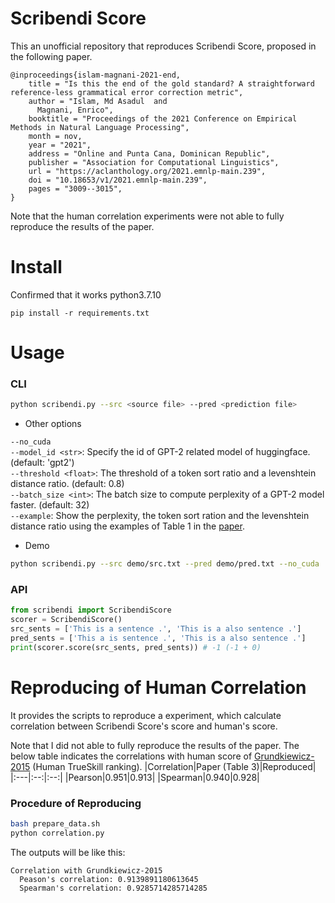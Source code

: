 # Scribendi Score

This an unofficial repository that reproduces Scribendi Score, proposed in the following paper.

```
@inproceedings{islam-magnani-2021-end,
    title = "Is this the end of the gold standard? A straightforward reference-less grammatical error correction metric",
    author = "Islam, Md Asadul  and
      Magnani, Enrico",
    booktitle = "Proceedings of the 2021 Conference on Empirical Methods in Natural Language Processing",
    month = nov,
    year = "2021",
    address = "Online and Punta Cana, Dominican Republic",
    publisher = "Association for Computational Linguistics",
    url = "https://aclanthology.org/2021.emnlp-main.239",
    doi = "10.18653/v1/2021.emnlp-main.239",
    pages = "3009--3015",
}
```

Note that the human correlation experiments were not able to fully reproduce the results of the paper.

# Install
Confirmed that it works python3.7.10
```
pip install -r requirements.txt
```

# Usage
### CLI

```bash
python scribendi.py --src <source file> --pred <prediction file>
```

- Other options

`--no_cuda`   
`--model_id <str>`: Specify the id of GPT-2 related model of huggingface. (default: 'gpt2')  
`--threshold <float>`: The threshold of a token sort ratio and a levenshtein distance ratio. (default: 0.8)  
`--batch_size <int>`: The batch size to compute perplexity of a GPT-2 model faster. (default: 32)  
`--example`: Show the perplexity, the token sort ration and the levenshtein distance ratio using the examples of Table 1 in the [paper](https://aclanthology.org/2021.emnlp-main.239/).

- Demo
```bash
python scribendi.py --src demo/src.txt --pred demo/pred.txt --no_cuda
```
### API  

```python
from scribendi import ScribendiScore
scorer = ScribendiScore()
src_sents = ['This is a sentence .', 'This is a also sentence .']
pred_sents = ['This a is sentence .', 'This is a also sentence .']
print(scorer.score(src_sents, pred_sents)) # -1 (-1 + 0)
```

# Reproducing of Human Correlation

It provides the scripts to reproduce a experiment, which calculate correlation between Scribendi Score's score and human's score. 

Note that I did not able to fully reproduce the results of the paper. The below table indicates the correlations with human score of [Grundkiewicz-2015](https://aclanthology.org/D15-1052/) (Human TrueSkill ranking).
|Correlation|Paper (Table 3)|Reproduced|
|:---|:--:|:--:|
|Pearson|0.951|0.913|
|Spearman|0.940|0.928|

### Procedure of Reproducing
```bash
bash prepare_data.sh
python correlation.py
```

The outputs will be like this:
```
Correlation with Grundkiewicz-2015
  Peason's correlation: 0.9139891180613645
  Spearman's correlation: 0.9285714285714285
```